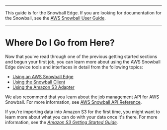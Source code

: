 --------

This guide is for the Snowball Edge\. If you are looking for documentation for the Snowball, see the [AWS Snowball User Guide](https://docs.aws.amazon.com/snowball/latest/ug/whatissnowball.html)\.

--------

# Where Do I Go from Here?<a name="where-to"></a>

Now that you've read through one of the previous getting started sections and begun your first job, you can learn more about using the AWS Snowball Edge device tools and interfaces in detail from the following topics:
+ [Using an AWS Snowball Edge](using-device.md)
+ [Using the Snowball Client](using-client.md)
+ [Using the Amazon S3 Adapter](using-adapter.md)

We also recommend that you learn about the job management API for AWS Snowball\. For more information, see [AWS Snowball API Reference](https://docs.aws.amazon.com/snowball/latest/api-reference/api-reference.html)\.

If you're importing data into Amazon S3 for the first time, you might want to learn more about what you can do with your data once it's there\. For more information, see the *[Amazon S3 Getting Started Guide](http://docs.aws.amazon.com/AmazonS3/latest/gsg/)\.*